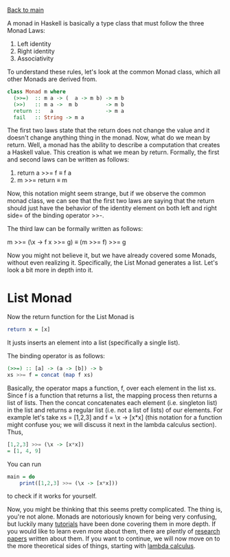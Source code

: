 [Back to main](https://jd-anabi.github.io/functional-programming/)

A monad in Haskell is basically a type class that must follow the three Monad Laws:

1. Left identity
2. Right identity
3. Associativity

To understand these rules, let's look at the common Monad class, which all other Monads are derived from.

```haskell
class Monad m where
  (>>=)  :: m a -> (  a -> m b) -> m b
  (>>)   :: m a ->  m b         -> m b
  return ::   a                 -> m a
  fail   :: String -> m a
```

The first two laws state that the return does not change the value and it doesn't change anything thing in the 
monad. Now, what do we mean by return. Well, a monad has the ability to describe a computation that creates a 
Haskell value. This creation is what we mean by return. Formally, the first and second laws can be written as follows:

1. return a >>= f &equiv; f a
2. m >>= return &equiv; m

Now, this notation might seem strange, but if we observe the common monad class, we can see that the first two laws 
are saying that the return should just have the behavior of the identity element on both left and right side= of the 
binding operator >>-.

The third law can be formally written as follows:

m >>= (\x -> f x >>= g)  &equiv;  (m >>= f) >>= g

Now you might not believe it, but we have already covered some Monads, without even realizing it. Specifically, 
the List Monad generates a list. Let's look a bit more in depth into it.

# List Monad
Now the return function for the List Monad is

```haskell
return x = [x]
```

It justs inserts an element into a list (specifically a single list).

The binding operator is as follows:

```haskell
(>>=) :: [a] -> (a -> [b]) -> b
xs >>= f = concat (map f xs)
```

Basically, the operator maps a function, f, over each element in the list xs. Since f is a function that returns a list, 
the mapping process then returns a list of lists. Then the concat concatenates each element (i.e. singleton list) in the list 
and returns a regular list (i.e. not a list of lists) of our elements. For example let's take xs = [1,2,3] and 
f = \x -> [x\*x] (this notation for a function might confuse you; we will discuss it next in the lambda calculus section). Thus, 
```haskell
[1,2,3] >>= (\x -> [x*x])
= [1, 4, 9]
```

You can run
```haskell
main = do
    print([1,2,3] >>= (\x -> [x*x]))
```
to check if it works for yourself.

Now, you might be thinking that this seems pretty complicated. The thing is, you're not alone. Monads are notoriously 
known for being very confusing, but luckily many [tutorials](https://wiki.haskell.org/Monad_tutorials_timeline) have 
been done covering them in more depth. If you would like to learn even more about them, there are plently of 
[research papers](https://wiki.haskell.org/Research_papers/Monads_and_arrows) written about them. If you want to continue, 
we will now move on to the more theoretical sides of things, starting with [lambda calculus](https://jd-anabi.github.io/functional-programming/lambda--calculus).
